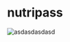 # nutripass

![asdasdasdasd](https://user-images.githubusercontent.com/32453177/233144744-507b4cac-f275-4826-8ffe-37b6b53b6564.PNG)
